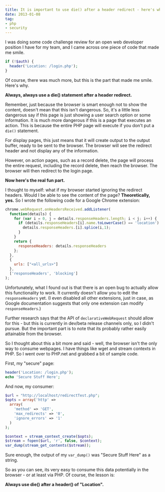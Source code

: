 ```yaml
---
title: It is important to use die() after a header redirect - here's why
date: 2013-01-08
tag:
- php
- security
---
```

I was doing some code challenge review for an open web developer position I have for my team, and I came across one piece of code that made me smile.

<!--more-->

```php
if (!$auth) {
  header('Location: /login.php');
}
```

Of course, there was much more, but this is the part that made me smile.  Here's why.

**Always, always use a die() statement after a header redirect.**

Remember, just because the browser is smart enough not to show the content, doesn't mean that this isn't dangerous.  So, it's a little less dangerous say if this page is just showing a user search option or some information.  It is much more dangerous if this is a page that executes an action.  This is because the entire PHP page will execute if you don't put a `die()` statement.

For display pages, this just means that it will create output to the output buffer, ready to be sent to the browser.  The browser will see the redirect header and not display any of the information.

However, on action pages, such as a record delete, the page will process the entire request, including the record delete, then reach the browser.  The browser will then redirect to the login page.

**Now here's the real fun part.**

I thought to myself: what if my browser started ignoring the redirect headers.  Would I be able to see the content of the page?  **Theoretically, yes.**  So I wrote the following code for a Google Chrome extension:

```javascript
chrome.webRequest.onHeadersReceived.addListener(
  function(details) {
    for (var i = 0, j = details.responseHeaders.length; i < j; i++) {
      if (details.responseHeaders[i].name.toLowerCase() == 'location') {
        details.responseHeaders.[i].splice(i,1);
      }
    }
    return {
      responseHeaders: details.responseHeaders
    };
  },
  {
    urls: ["<all_urls>"]
  },
  ['responseHeaders', 'blocking']
);
```

Unfortunately, what I found out is that there is an open bug to actually allow this functionality to work.  It currently doesn't allow you to edit the `responseHeaders` yet.  (I even disabled all other extensions, just in case, as Google documentation suggests that only one extension can modify `responseHeaders`.)  

Further research says that the API of `declarativeWebRequest` should allow for this - but this is currently in dev/beta release channels only, so I didn't pursue.  But the important part is to note that its probably rather easily attainable from the browser.

So I thought about this a bit more and said - well, the browser isn't the only way to consume webpages.  I have things like wget and stream contexts in PHP.  So I went over to PHP.net and grabbed a bit of sample code.  

First, my "secure" page:

```php
header('Location: /login.php');
echo 'Secure Stuff Here';
```

And now, my consumer:

```php
$url = "http://localhost/redirectTest.php";
$opts = array('http' =>
  array(
    'method' => 'GET',
    'max_redirects' => '0',
    'ignore_errors' => '1'
  )
);

$context = stream_context_create($opts);
$stream = fopen($url, 'r', false, $context);
var_dump(stream_get_contents($stream));
```

Sure enough, the output of my `var_dump()` was "Secure Stuff Here" as a string.

So as you can see, its very easy to consume this data potentially in the browser - or at least via PHP.  Of course, the lesson is:

**Always use die() after a header() of "Location".**
